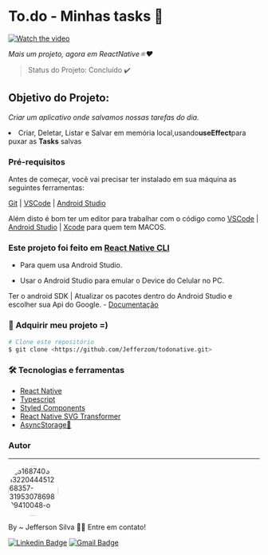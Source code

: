 # To.do - Minhas tasks 📝
[![Watch the video](https://imgur.com/vRqmHvY)](https://youtu.be/Ln95-sJcdBc)


<i>Mais um projeto, agora em ReactNative⚛️♥</i>

> Status do Projeto: Concluído :heavy_check_mark:

## Objetivo do Projeto:
<i>Criar um aplicativo onde salvamos nossas tarefas do dia.</i>
<li>Criar, Deletar, Listar e Salvar em memória local,usando<strong>useEffect</strong>para puxar as <strong>Tasks</strong> salvas </li>

### Pré-requisitos

Antes de começar, você vai precisar ter instalado em sua máquina as seguintes ferramentas:

[Git](https://git-scm.com) |
[VSCode](https://code.visualstudio.com/) |
[Android Studio](https://developer.android.com/studio?hl=pt) 

Além disto é bom ter um editor para trabalhar com o código como [VSCode](https://code.visualstudio.com/) | [Android Studio](https://developer.android.com/studio?hl=pt) | [Xcode]() para quem tem MACOS.

### Este projeto foi feito em [React Native CLI](https://reactnative.dev/docs/environment-setup)

- Para quem usa Android Studio.

- Usar o Android Studio para emular o Device do Celular no PC.

Ter o android SDK | Atualizar os pacotes dentro do Android Studio e escolher sua Api do Google. - [Documentação](https://developer.android.com/studio?hl=pt)

### 🎲 Adquirir meu projeto =)

```bash
# Clone este repositório
$ git clone <https://github.com/Jefferzom/todonative.git>

```

### 🛠 Tecnologias e ferramentas

<ul>
  <li><a href="https://reactnative.dev/">React Native</a></li>
  <li><a href="https://www.typescriptlang.org/">Typescript</a></li>
  <li><a href="https://styled-components.com/">Styled Components</a></li>
  <li><a href="https://github.com/kristerkari/react-native-svg-transformer">React Native SVG Transformer</a></li>
  <li><a href="https://reactnative.dev/docs/asyncstorage">AsyncStorage🚧</a></li>
</ul>

### Autor
---

<a href="https://ibb.co/MVB6s6q"><img style="border-radius: 50%;" src="https://i.ibb.co/vPXYHY2/51687403-1322044451268357-3195307869809410048-o.jpg" alt="51687403-1322044451268357-3195307869809410048-o" width="100px;" ></a>

By ~ Jefferson Silva 👋🏽 Entre em contato!

[![Linkedin Badge](https://img.shields.io/badge/-Jeffersom-blue?style=flat-square&logo=Linkedin&logoColor=white&link=https://www.linkedin.com/in/jefferzom-odelot/)](https://www.linkedin.com/in/jefferzom-odelot/) 
[![Gmail Badge](https://img.shields.io/badge/-jeffsilvadev@gmail.com-c14438?style=flat-square&logo=Gmail&logoColor=white&link=mailto:jeffsilvadev@gmail.com)](mailto:jeffsilvadev@gmail.com)
